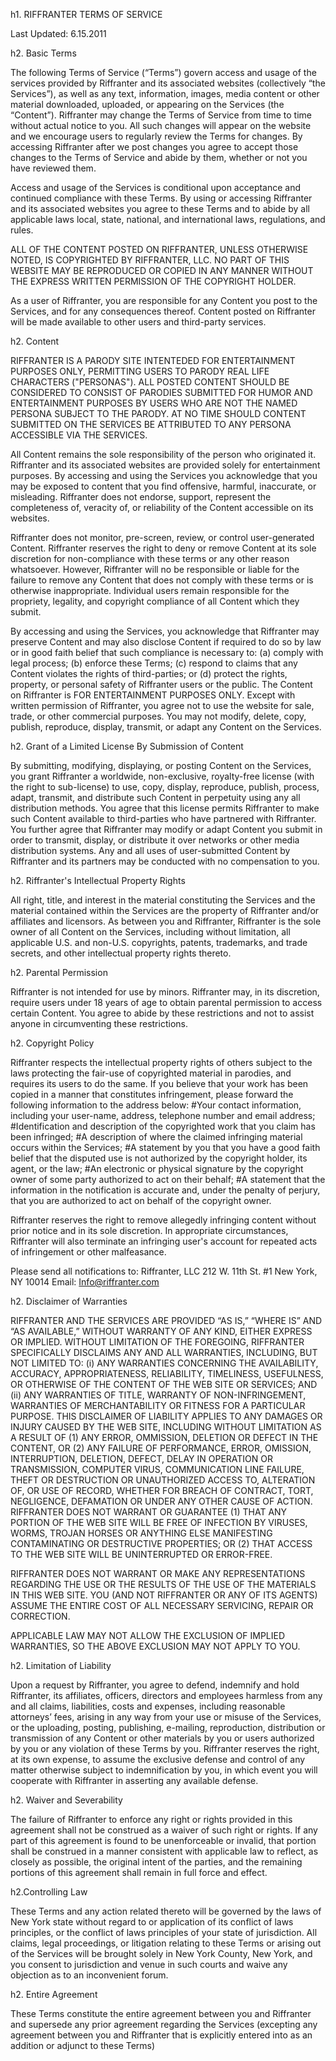 h1. RIFFRANTER TERMS OF SERVICE

Last Updated: 6.15.2011

h2. Basic Terms

The following Terms of Service (“Terms”) govern access and usage of the services provided by Riffranter and its associated websites (collectively “the Services”), as well as any text, information, images, media content or other material downloaded, uploaded, or appearing on the Services (the “Content”). Riffranter may change the Terms of Service from time to time without actual notice to you. All such changes will appear on the website and we encourage users to regularly review the Terms for changes. By accessing Riffranter after we post changes you agree to accept those changes to the Terms of Service and abide by them, whether or not you have reviewed them.

Access and usage of the Services is conditional upon acceptance and continued compliance with these Terms. By using or accessing Riffranter and its associated websites you agree to these Terms and to abide by all applicable laws local, state, national, and international laws, regulations, and rules.

ALL OF THE CONTENT POSTED ON RIFFRANTER, UNLESS OTHERWISE NOTED, IS COPYRIGHTED BY RIFFRANTER, LLC. NO PART OF THIS WEBSITE MAY BE REPRODUCED OR COPIED IN ANY MANNER WITHOUT THE EXPRESS WRITTEN PERMISSION OF THE COPYRIGHT HOLDER.

As a user of Riffranter, you are responsible for any Content you post to the Services, and for any consequences thereof. Content posted on Riffranter will be made available to other users and third-party services. 

h2. Content

RIFFRANTER IS A PARODY SITE INTENTEDED FOR ENTERTAINMENT PURPOSES ONLY, PERMITTING USERS TO PARODY REAL LIFE CHARACTERS ("PERSONAS"). ALL POSTED CONTENT SHOULD BE CONSIDERED TO CONSIST OF PARODIES SUBMITTED FOR HUMOR AND ENTERTAINMENT PURPOSES BY USERS WHO ARE NOT THE NAMED PERSONA SUBJECT TO THE PARODY. AT NO TIME SHOULD CONTENT SUBMITTED ON THE SERVICES BE ATTRIBUTED TO ANY PERSONA ACCESSIBLE VIA THE SERVICES.

All Content remains the sole responsibility of the person who originated it. Riffranter and its associated websites are provided solely for entertainment purposes. By accessing and using the Services you acknowledge that you may be exposed to content that you find offensive, harmful, inaccurate, or misleading. Riffranter does not endorse, support, represent the completeness of, veracity of, or reliability of the Content accessible on its websites.

Riffranter does not monitor, pre-screen, review, or control user-generated Content. Riffranter reserves the right to deny or remove Content at its sole discretion for non-compliance with these terms or any other reason whatsoever. However, Riffranter will no be responsible or liable for the failure to remove any Content that does not comply with these terms or is otherwise inappropriate. Individual users remain responsible for the propriety, legality, and copyright compliance of all Content which they submit.

By accessing and using the Services, you acknowledge that Riffranter may preserve Content and may also disclose Content if required to do so by law or in good faith belief that such compliance is necessary to: (a) comply with legal process; (b) enforce these Terms; (c) respond to claims that any Content violates the rights of third-parties; or (d) protect the rights, property, or personal safety of Riffranter users or the public.
The Content on Riffranter is FOR ENTERTAINMENT PURPOSES ONLY. Except with written permission of Riffranter, you agree not to use the website for sale, trade, or other commercial purposes. You may not modify, delete, copy, publish, reproduce, display, transmit, or adapt any Content on the Services.

h2. Grant of a Limited License By Submission of Content

By submitting, modifying, displaying, or posting Content on the Services, you grant Riffranter a worldwide, non-exclusive, royalty-free license (with the right to sub-license) to use, copy, display, reproduce, publish, process, adapt, transmit, and distribute such Content in perpetuity using any all distribution methods. You agree that this license permits Riffranter to make such Content available to third-parties who have partnered with Riffranter. You further agree that Riffranter may modify or adapt Content you submit in order to transmit, display, or distribute it over networks or other media distribution systems. Any and all uses of user-submitted Content by Riffranter and its partners may be conducted with no compensation to you.

h2. Riffranter's Intellectual Property Rights

All right, title, and interest in the material constituting the Services and the material contained within the Services are the property of Riffranter and/or affiliates and licensors. As between you and Riffranter, Riffranter is the sole owner of all Content on the Services, including without limitation, all applicable U.S. and non-U.S. copyrights, patents, trademarks, and trade secrets, and other intellectual property rights thereto.

h2. Parental Permission

Riffranter is not intended for use by minors. Riffranter may, in its discretion, require users under 18 years of age to obtain parental permission to access certain Content. You agree to abide by these restrictions and not to assist anyone in circumventing these restrictions.

h2. Copyright Policy

Riffranter respects the intellectual property rights of others subject to the laws protecting the fair-use of copyrighted material in parodies, and requires its users to do the same. If you believe that your work has been copied in a manner that constitutes infringement, please forward the following information to the address below:
#Your contact information, including your user-name, address, telephone number and email address;
#Identification and description of the copyrighted work that you claim has been infringed;
#A description of where the claimed infringing material occurs within the Services;
#A statement by you that you have a good faith belief that the disputed use is not authorized by the copyright holder, its agent, or the law;
#An electronic or physical signature by the copyright owner of some party authorized to act on their behalf;
#A statement that the information in the notification is accurate and, under the penalty of perjury, that you are authorized to act on behalf of the copyright owner.

Riffranter reserves the right to remove allegedly infringing content without prior notice and in its sole discretion. In appropriate circumstances, Riffranter will also terminate an infringing user's account for repeated acts of infringement or other malfeasance.

Please send all notifications to:
Riffranter, LLC
212 W. 11th St. #1
New York, NY 10014
Email: Info@riffranter.com

h2. Disclaimer of Warranties

RIFFRANTER AND THE SERVICES ARE PROVIDED “AS IS,” “WHERE IS” AND “AS AVAILABLE,” WITHOUT WARRANTY OF ANY KIND, EITHER EXPRESS OR IMPLIED. WITHOUT LIMITATION OF THE FOREGOING, RIFFRANTER SPECIFICALLY DISCLAIMS ANY AND ALL WARRANTIES, INCLUDING, BUT NOT LIMITED TO: (i) ANY WARRANTIES CONCERNING THE AVAILABILITY, ACCURACY, APPROPRIATENESS, RELIABILITY, TIMELINESS, USEFULNESS, OR OTHERWISE OF THE CONTENT OF THE WEB SITE OR SERVICES; AND (ii) ANY WARRANTIES OF TITLE, WARRANTY OF NON-INFRINGEMENT, WARRANTIES OF MERCHANTABILITY OR FITNESS FOR A PARTICULAR PURPOSE. THIS DISCLAIMER OF LIABILITY APPLIES TO ANY DAMAGES OR INJURY CAUSED BY THE WEB SITE, INCLUDING WITHOUT LIMITATION AS A RESULT OF (1) ANY ERROR, OMMISSION, DELETION OR DEFECT IN THE CONTENT, OR (2) ANY FAILURE OF PERFORMANCE, ERROR, OMISSION, INTERRUPTION, DELETION, DEFECT, DELAY IN OPERATION OR TRANSMISSION, COMPUTER VIRUS, COMMUNICATION LINE FAILURE, THEFT OR DESTRUCTION OR UNAUTHORIZED ACCESS TO, ALTERATION OF, OR USE OF RECORD, WHETHER FOR BREACH OF CONTRACT, TORT, NEGLIGENCE, DEFAMATION OR UNDER ANY OTHER CAUSE OF ACTION. RIFFRANTER DOES NOT WARRANT OR GUARANTEE (1) THAT ANY PORTION OF THE WEB SITE WILL BE FREE OF INFECTION BY VIRUSES, WORMS, TROJAN HORSES OR ANYTHING ELSE MANIFESTING CONTAMINATING OR DESTRUCTIVE PROPERTIES; OR (2) THAT ACCESS TO THE WEB SITE WILL BE UNINTERRUPTED OR ERROR-FREE.

RIFFRANTER DOES NOT WARRANT OR MAKE ANY REPRESENTATIONS REGARDING THE USE OR THE RESULTS OF THE USE OF THE MATERIALS IN THIS WEB SITE. YOU (AND NOT RIFFRANTER OR ANY OF ITS AGENTS) ASSUME THE ENTIRE COST OF ALL NECESSARY SERVICING, REPAIR OR CORRECTION.

APPLICABLE LAW MAY NOT ALLOW THE EXCLUSION OF IMPLIED WARRANTIES, SO THE ABOVE EXCLUSION MAY NOT APPLY TO YOU.

h2. Limitation of Liability

Upon a request by Riffranter, you agree to defend, indemnify and hold Riffranter, its affiliates, officers, directors and employees harmless from any and all claims, liabilities, costs and expenses, including reasonable attorneys’ fees, arising in any way from your use or misuse of the Services, or the uploading, posting, publishing, e-mailing, reproduction, distribution or transmission of any Content or other materials by you or users authorized by you or any violation of these Terms by you. Riffranter reserves the right, at its own expense, to assume the exclusive defense and control of any matter otherwise subject to indemnification by you, in which event you will cooperate with Riffranter in asserting any available defense.

h2. Waiver and Severability

The failure of Riffranter to enforce any right or rights provided in this agreement shall not be construed as a waiver of such right or rights. If any part of this agreement is found to be unenforceable or invalid, that portion shall be construed in a manner consistent with applicable law to reflect, as closely as possible, the original intent of the parties, and the remaining portions of this agreement shall remain in full force and effect.

h2.Controlling Law

These Terms and any action related thereto will be governed by the laws of New York state without regard to or application of its conflict of laws principles, or the conflict of laws principles of your state of jurisdiction. All claims, legal proceedings, or litigation relating to these Terms or arising out of the Services will be brought solely in New York County, New York, and you consent to jurisdiction and venue in such courts and waive any objection as to an inconvenient forum.

h2. Entire Agreement

These Terms constitute the entire agreement between you and Riffranter and supersede any prior agreement regarding the Services (excepting any agreement between you and Riffranter that is explicitly entered into as an addition or adjunct to these Terms)
